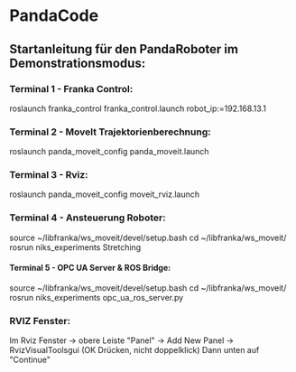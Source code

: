 # PandaCode

## Startanleitung für den PandaRoboter im Demonstrationsmodus:

### Terminal 1 - Franka Control:
roslaunch franka_control franka_control.launch robot_ip:=192.168.13.1

### Terminal 2 - MoveIt Trajektorienberechnung:
roslaunch panda_moveit_config panda_moveit.launch

### Terminal 3 - Rviz:
roslaunch panda_moveit_config moveit_rviz.launch

### Terminal 4 - Ansteuerung Roboter:
source ~/libfranka/ws_moveit/devel/setup.bash
cd ~/libfranka/ws_moveit/
rosrun niks_experiments Stretching

#### Terminal 5 - OPC UA Server & ROS Bridge:
source ~/libfranka/ws_moveit/devel/setup.bash
cd ~/libfranka/ws_moveit/
rosrun niks_experiments opc_ua_ros_server.py

### RVIZ Fenster:
Im Rviz Fenster -> obere Leiste "Panel" -> Add New Panel -> RvizVisualToolsgui (OK Drücken, nicht doppelklick)
Dann unten auf "Continue"



